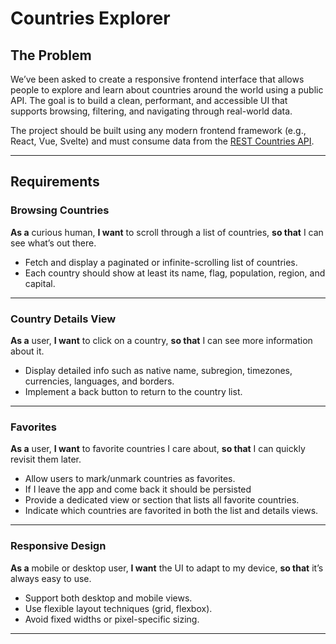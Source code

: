 # Countries Explorer

## The Problem

We’ve been asked to create a responsive frontend interface that allows people to explore and learn about countries around the world using a public API. The goal is to build a clean, performant, and accessible UI that supports browsing, filtering, and navigating through real-world data.

The project should be built using any modern frontend framework (e.g., React, Vue, Svelte) and must consume data from the [REST Countries API](https://restcountries.com/).

---

## Requirements

### Browsing Countries

**As a** curious human, **I want** to scroll through a list of countries, **so that** I can see what’s out there.

- Fetch and display a paginated or infinite-scrolling list of countries.
- Each country should show at least its name, flag, population, region, and capital.

---

### Country Details View

**As a** user, **I want** to click on a country, **so that** I can see more information about it.

- Display detailed info such as native name, subregion, timezones, currencies, languages, and borders.
- Implement a back button to return to the country list.

---

### Favorites

**As a** user, **I want** to favorite countries I care about, **so that** I can quickly revisit them later.

- Allow users to mark/unmark countries as favorites.
- If I leave the app and come back it should be persisted
- Provide a dedicated view or section that lists all favorite countries.
- Indicate which countries are favorited in both the list and details views.

---

### Responsive Design

**As a** mobile or desktop user, **I want** the UI to adapt to my device, **so that** it’s always easy to use.

- Support both desktop and mobile views.
- Use flexible layout techniques (grid, flexbox).
- Avoid fixed widths or pixel-specific sizing.

---

